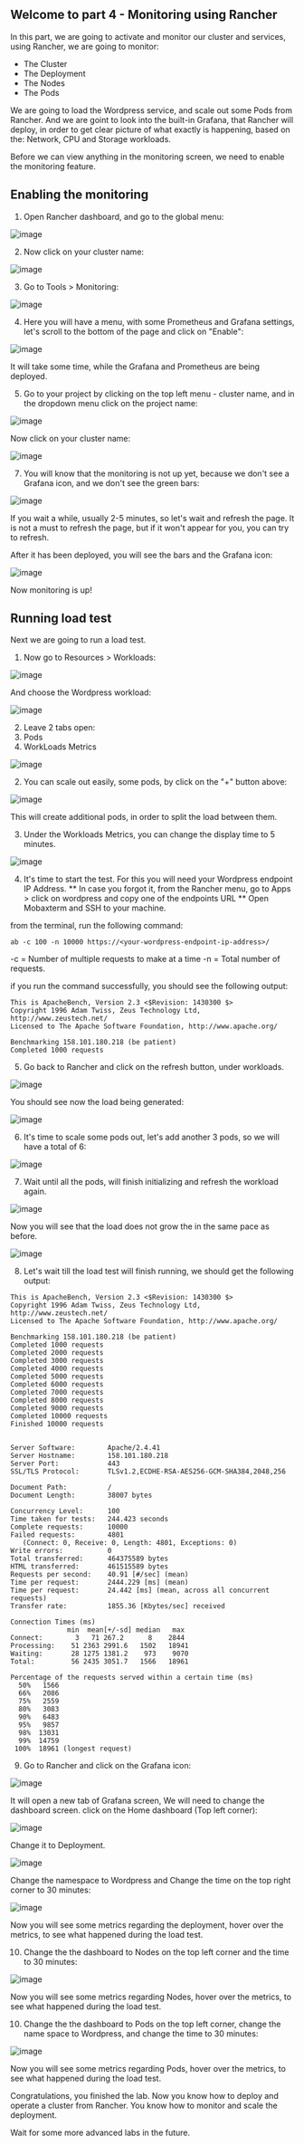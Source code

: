 ## Welcome to part 4 - Monitoring using Rancher ## 

In this part, we are going to activate and monitor our cluster and services,
using Rancher, we are going to monitor:

* The Cluster
* The Deployment
* The Nodes
* The Pods

We are going to load the Wordpress service, and scale out some Pods from Rancher.
And we are goint to look into the built-in Grafana, that Rancher will deploy, in order
to get clear picture of what exactly is happening, based on the: Network, CPU and Storage workloads. 


Before we can view anything in the monitoring screen, 
we need to enable the monitoring feature.

## Enabling the monitoring ## 

1. Open Rancher dashboard, and go to the global menu:

![image](https://github.com/deton57/oke-labs/blob/master/oke-rancher/screenshots/part4/global-rancher.PNG)

2. Now click on your cluster name: 

![image](https://github.com/deton57/oke-labs/blob/master/oke-rancher/screenshots/part4/rancher-cluster.PNG)

3. Go to Tools > Monitoring:

![image](https://github.com/deton57/oke-labs/blob/master/oke-rancher/screenshots/part4/monitoring-menu.PNG)

4. Here you will have a menu, with some Prometheus and Grafana settings,
let's scroll to the bottom of the page and click on "Enable":

![image](https://github.com/deton57/oke-labs/blob/master/oke-rancher/screenshots/part4/Enable-monitoring-from-settings.PNG)

It will take some time, while the Grafana and Prometheus are being deployed.

5. Go to your project by clicking on the top left menu - 
cluster name, and in the dropdown menu click on the project name:

![image](https://github.com/deton57/oke-labs/blob/master/oke-rancher/screenshots/part4/top-menu-project.PNG)

Now click on your cluster name: 

![image](https://github.com/deton57/oke-labs/blob/master/oke-rancher/screenshots/part4/rancher-cluster.PNG)

7. You will know that the monitoring is not up yet, because we don't see a Grafana icon, and 
we don't see the green bars: 

![image](https://github.com/deton57/oke-labs/blob/master/oke-rancher/screenshots/part4/monitoring%20API%20not%20ready.PNG)

If you wait a while, usually 2-5 minutes, so let's wait and refresh the page.
It is not a must to refresh the page, but if it won't appear for you, you can try to refresh. 

After it has been deployed, you will see the bars and the Grafana icon: 

![image](https://github.com/deton57/oke-labs/blob/master/oke-rancher/screenshots/part4/monitoring-.PNG)

Now monitoring is up! 

## Running load test ##

Next we are going to run a load test. 

1. Now go to Resources > Workloads:

![image](https://github.com/deton57/oke-labs/blob/master/oke-rancher/screenshots/part4/workloads-menu.PNG) 

And choose the Wordpress workload:

![image](https://github.com/deton57/oke-labs/blob/master/oke-rancher/screenshots/part4/select-workload.PNG)

2. Leave 2 tabs open:
1. Pods
2. WorkLoads Metrics

![image](https://github.com/deton57/oke-labs/blob/master/oke-rancher/screenshots/part4/open-tabs.PNG)

2. You can scale out easily, some pods, by click on the "+" button above: 

![image](https://github.com/deton57/oke-labs/blob/master/oke-rancher/screenshots/part4/deployment-increase-pods.PNG)

This will create additional pods, in order to split the load between them. 

3. Under the Workloads Metrics, you can change the display time to 5 minutes. 

![image](https://github.com/deton57/oke-labs/blob/master/oke-rancher/screenshots/part4/change-time.PNG) 

4. It's time to start the test. 
For this you will need your Wordpress endpoint IP Address.
** In case you forgot it, from the Rancher menu, go to Apps > click on wordpress and copy one of the endpoints URL ** 
Open Mobaxterm and SSH to your machine.

from the terminal, run the following command: 

```ab -c 100 -n 10000 https://<your-wordpress-endpoint-ip-address>/```

-c = Number of multiple requests to make at a time
-n = Total number of requests. 

if you run the command successfully, you should see the following output: 

```
This is ApacheBench, Version 2.3 <$Revision: 1430300 $>
Copyright 1996 Adam Twiss, Zeus Technology Ltd, http://www.zeustech.net/
Licensed to The Apache Software Foundation, http://www.apache.org/

Benchmarking 158.101.180.218 (be patient)
Completed 1000 requests
```

5. Go back to Rancher and click on the refresh button, under workloads.

![image](https://github.com/deton57/oke-labs/blob/master/oke-rancher/screenshots/part4/refresh.PNG)

You should see now the load being generated: 

![image](https://github.com/deton57/oke-labs/blob/master/oke-rancher/screenshots/part4/metrics-3-pods.PNG)

6. It's time to scale some pods out, let's add another 3 pods, so we will have a total of 6: 

![image](https://github.com/deton57/oke-labs/blob/master/oke-rancher/screenshots/part4/6-pods.PNG) 

7. Wait until all the pods, will finish initializing and refresh the workload again.

![image](https://github.com/deton57/oke-labs/blob/master/oke-rancher/screenshots/part4/refresh.PNG)

Now you will see that the load does not grow the in the same pace as before. 

![image](https://github.com/deton57/oke-labs/blob/master/oke-rancher/screenshots/part4/cpu-scale-after-6.PNG) 

8. Let's wait till the load test will finish running, 
we should get the following output: 

```
This is ApacheBench, Version 2.3 <$Revision: 1430300 $>
Copyright 1996 Adam Twiss, Zeus Technology Ltd, http://www.zeustech.net/
Licensed to The Apache Software Foundation, http://www.apache.org/

Benchmarking 158.101.180.218 (be patient)
Completed 1000 requests
Completed 2000 requests
Completed 3000 requests
Completed 4000 requests
Completed 5000 requests
Completed 6000 requests
Completed 7000 requests
Completed 8000 requests
Completed 9000 requests
Completed 10000 requests
Finished 10000 requests


Server Software:        Apache/2.4.41
Server Hostname:        158.101.180.218
Server Port:            443
SSL/TLS Protocol:       TLSv1.2,ECDHE-RSA-AES256-GCM-SHA384,2048,256

Document Path:          /
Document Length:        38007 bytes

Concurrency Level:      100
Time taken for tests:   244.423 seconds
Complete requests:      10000
Failed requests:        4801
   (Connect: 0, Receive: 0, Length: 4801, Exceptions: 0)
Write errors:           0
Total transferred:      464375589 bytes
HTML transferred:       461515589 bytes
Requests per second:    40.91 [#/sec] (mean)
Time per request:       2444.229 [ms] (mean)
Time per request:       24.442 [ms] (mean, across all concurrent requests)
Transfer rate:          1855.36 [Kbytes/sec] received

Connection Times (ms)
              min  mean[+/-sd] median   max
Connect:        3   71 267.2      8    2844
Processing:    51 2363 2991.6   1502   18941
Waiting:       28 1275 1381.2    973    9070
Total:         56 2435 3051.7   1566   18961

Percentage of the requests served within a certain time (ms)
  50%   1566
  66%   2086
  75%   2559
  80%   3083
  90%   6483
  95%   9857
  98%  13031
  99%  14759
 100%  18961 (longest request)
```

9. Go to Rancher and click on the Grafana icon: 

![image](https://github.com/deton57/oke-labs/blob/master/oke-rancher/screenshots/part4/from-workloads-navigate-to-grafana.PNG)

It will open a new tab of Grafana screen,
We will need to change the dashboard screen.
click on the Home dashboard (Top left corner): 

![image](https://github.com/deton57/oke-labs/blob/master/oke-rancher/screenshots/part4/home-grafana.PNG) 

Change it to Deployment.

![image](https://github.com/deton57/oke-labs/blob/master/oke-rancher/screenshots/part4/deployment.PNG) 

Change the namespace to Wordpress and 
Change the time on the top right corner to 30 minutes: 

![image](https://github.com/deton57/oke-labs/blob/master/oke-rancher/screenshots/part4/grafana-deployment.PNG) 

Now you will see some metrics regarding the deployment, 
hover over the metrics, to see what happened during the load test.

10. Change the the dashboard to Nodes on the top left corner and the time to 30 minutes:

![image](https://github.com/deton57/oke-labs/blob/master/oke-rancher/screenshots/part4/nodes.PNG) 

Now you will see some metrics regarding Nodes, 
hover over the metrics, to see what happened during the load test.

10. Change the the dashboard to Pods on the top left corner, 
change the name space to Wordpress, and change the time to 30 minutes:

![image](https://github.com/deton57/oke-labs/blob/master/oke-rancher/screenshots/part4/pods.PNG) 

Now you will see some metrics regarding Pods, 
hover over the metrics, to see what happened during the load test.


Congratulations, you finished the lab. 
Now you know how to deploy and operate a cluster from Rancher.
You know how to monitor and scale the deployment. 

Wait for some more advanced labs in the future.

